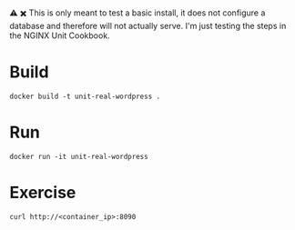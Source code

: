 :warning: :heavy_multiplication_x: This is only meant to test a basic install, it does not configure a database and therefore will not actually serve. I'm just testing the steps in the NGINX Unit Cookbook.
# Build

```
docker build -t unit-real-wordpress .
```

# Run

```
docker run -it unit-real-wordpress
```

# Exercise

```
curl http://<container_ip>:8090
```
